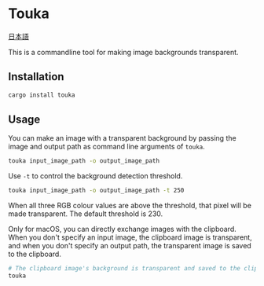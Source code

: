 # Touka

[日本語](./README.ja.md)

This is a commandline tool for making image backgrounds transparent.

## Installation

```bash
cargo install touka
```

## Usage

You can make an image with a transparent background by passing the image and output path as command line arguments of `touka`.

```bash
touka input_image_path -o output_image_path
```

Use `-t` to control the background detection threshold.

```bash
touka input_image_path -o output_image_path -t 250
```

When all three RGB colour values are above the threshold, that pixel will be
made transparent. The default threshold is 230.

Only for macOS, you can directly exchange images with the clipboard. When you don't specify an input image, the clipboard image is transparent, and when you don't specify an output path, the transparent image is saved to the clipboard.

```bash
# The clipboard image's background is transparent and saved to the clipboard.
touka
```
